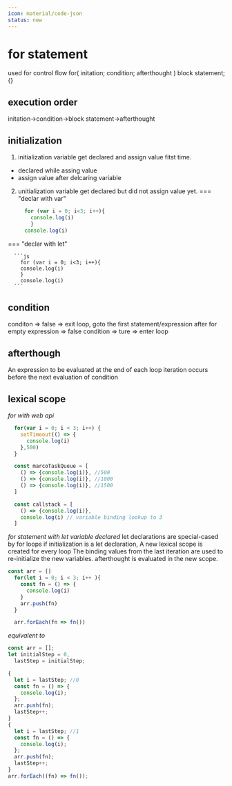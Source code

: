 ```yaml
---
icon: material/code-json
status: new
---
```

# for statement

used for control flow
for(
  initation; 
  condition; 
  afterthought
  )
  block statement;
  {}

## execution order
initation->condition->block statement->afterthought

## initialization
1. initialization
variable get declared and assign value fitst time.
  - declared while assing value
  - assign value after delcaring variable
2. unitialization
variable get declared but did not assign value yet.
=== "declar with var"

    ```js
      for (var i = 0; i<3; i++){
        console.log(i)
        }
      console.log(i)
    ```

=== "declar with let"

      ```js
        for (var i = 0; i<3; i++){
        console.log(i)
        }
        console.log(i)
      ```
## condition
conditon => false => exit loop, goto the first statement/expression after for
  empty expression => false 
condition => ture => enter loop


## afterthough
  An expression to be evaluated at the end of each loop iteration
   occurs before the next evaluation of condition



## lexical scope
_for with web api_

```js
  for(var i = 0; i < 3; i++) {
    setTimeout(() => {
      console.log(i)
    },500)
  }

```

```js
  const marcoTaskQueue = [
    () => {console.log(i)}, //500
    () => {console.log(i)}, //1000
    () => {console.log(i)}, //1500
  ]

  const callstack = [
    () => {console.log(i)},
    console.log(i) // variable binding lookup to 3
  ]
```

_for statement with let variable declared_
let declarations are special-cased by for loops 
if initialization is a let declaration,
A new lexical scope is created for every loop
The binding values from the last iteration are used to re-initialize the new variables.
afterthought is evaluated in the new scope.

```js
const arr = []
  for(let i = 0; i < 3; i++ ){
    const fn = () => {
      console.log(i)
    }
    arr.push(fn)
  } 

  arr.forEach(fn => fn())

```
_equivalent to_

```js
const arr = [];
let initialStep = 0,
  lastStep = initialStep;

{
  let i = lastStep; //0
  const fn = () => {
    console.log(i);
  };
  arr.push(fn);
  lastStep++;
}
{
  let i = lastStep; //1
  const fn = () => {
    console.log(i);
  };
  arr.push(fn);
  lastStep++;
}
arr.forEach((fn) => fn());

```